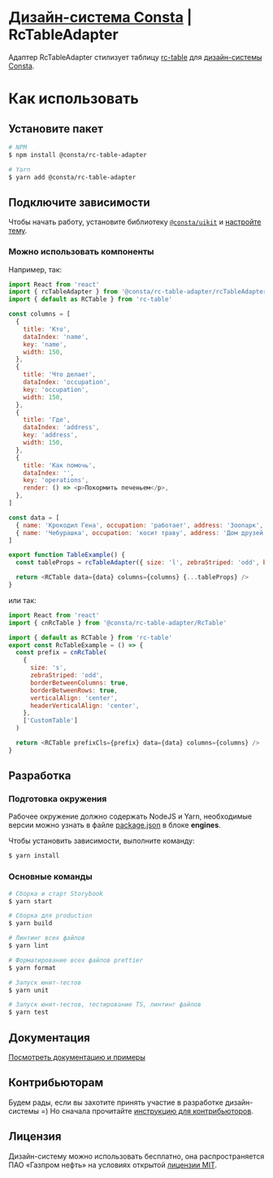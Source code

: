 # [Дизайн-система Consta](http://consta.gazprom-neft.ru/) | RcTableAdapter

Адаптер RcTableAdapter стилизует таблицу [rc-table](https://github.com/react-component/table) для [дизайн-системы Consta](https://consta.gazprom-neft.ru/).

# Как использовать

## Установите пакет

```sh
# NPM
$ npm install @consta/rc-table-adapter

# Yarn
$ yarn add @consta/rc-table-adapter
```

## Подключите зависимости

Чтобы начать работу, установите библиотеку [`@consta/uikit`](https://www.npmjs.com/package/@consta/uikit) и [настройте тему](https://consta-uikit.vercel.app/?path=/docs/components-theme--playground).

### Можно использовать компоненты

Например, так:

```js
import React from 'react'
import { rcTableAdapter } from '@consta/rc-table-adapter/rcTableAdapter'
import { default as RCTable } from 'rc-table'

const columns = [
  {
    title: 'Кто',
    dataIndex: 'name',
    key: 'name',
    width: 150,
  },
  {
    title: 'Что делает',
    dataIndex: 'occupation',
    key: 'occupation',
    width: 150,
  },
  {
    title: 'Где',
    dataIndex: 'address',
    key: 'address',
    width: 150,
  },
  {
    title: 'Как помочь',
    dataIndex: '',
    key: 'operations',
    render: () => <p>Покормить печеньем</p>,
  },
]

const data = [
  { name: 'Крокодил Гена', occupation: 'работает', address: 'Зоопарк', key: '1' },
  { name: 'Чебурашка', occupation: 'косит траву', address: 'Дом друзей', key: '2' },
]

export function TableExample() {
  const tableProps = rcTableAdapter({ size: 'l', zebraStriped: 'odd', borderBetweenColumns: false })

  return <RCTable data={data} columns={columns} {...tableProps} />
}
```

или так:

```js
import React from 'react'
import { cnRcTable } from '@consta/rc-table-adapter/RcTable'

import { default as RCTable } from 'rc-table'
export const RcTableExample = () => {
  const prefix = cnRcTable(
    {
      size: 's',
      zebraStriped: 'odd',
      borderBetweenColumns: true,
      borderBetweenRows: true,
      verticalAlign: 'center',
      headerVerticalAlign: 'center',
    },
    ['CustomTable']
  )

  return <RCTable prefixCls={prefix} data={data} columns={columns} />
}
```

## Разработка

### Подготовка окружения

Рабочее окружение должно содержать NodeJS и Yarn, необходимые версии можно узнать в файле [package.json](./package.json) в блоке **engines**.

Чтобы установить зависимости, выполните команду:

```sh
$ yarn install
```

### Основные команды

```sh
# Сборка и старт Storybook
$ yarn start

# Сборка для production
$ yarn build

# Линтинг всех файлов
$ yarn lint

# Форматирование всех файлов prettier
$ yarn format

# Запуск юнит-тестов
$ yarn unit

# Запуск юнит-тестов, тестирование TS, линтинг файлов
$ yarn test
```

## Документация

[Посмотреть документацию и примеры](https://consta-table.vercel.app/)

## Контрибьюторам

Будем рады, если вы захотите принять участие в разработке дизайн-системы =) Но сначала прочитайте [инструкцию для контрибьюторов](https://consta-uikit.vercel.app/?path=/docs/common-develop-contributors--page).

## Лицензия

Дизайн-систему можно использовать бесплатно, она распространяется ПАО «Газпром нефть» на условиях открытой [лицензии MIT](https://consta.gazprom-neft.ru/static/licence_mit.pdf).
